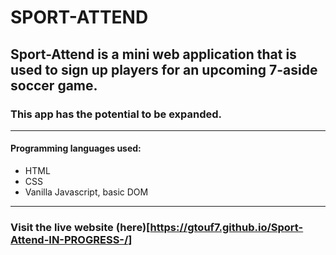 # SPORT-ATTEND
## Sport-Attend is a mini web application that is used to sign up players for an upcoming 7-aside soccer game.
### This app has the potential to be expanded.
------------------------
#### Programming languages used:
- HTML
- CSS
- Vanilla Javascript, basic DOM
-----------------------
### Visit the live website (here)[https://gtouf7.github.io/Sport-Attend-IN-PROGRESS-/]
